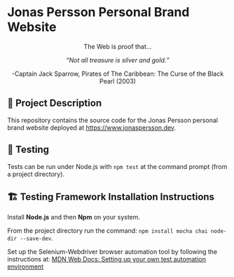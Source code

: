 # Jonas Persson Personal Brand Website

<p align="center">The Web is proof that...<br></p>
<p align="center"><em><q>Not all treasure is silver and gold.</q></em></p>
<p align="center">-Captain Jack Sparrow, Pirates of The Caribbean: The Curse of the Black Pearl (2003)</p>

## 🚀 Project Description
This repository contains the source code for the Jonas Persson personal brand website deployed at https://www.jonaspersson.dev.

## 🦺 Testing
Tests can be run under Node.js with `npm test` at the command prompt (from a project directory).

## 🏗️ Testing Framework Installation Instructions

Install **Node.js** and then **Npm** on your system.

From the project directory run the command: ```npm install mocha chai node-dir --save-dev```.

Set up the Selenium-Webdriver browser automation tool by following the instructions at: 
<a href="https://developer.mozilla.org/en-US/docs/Learn/Tools_and_testing/Cross_browser_testing/Your_own_automation_environment">MDN Web Docs: Setting up your own test automation environment</a>
